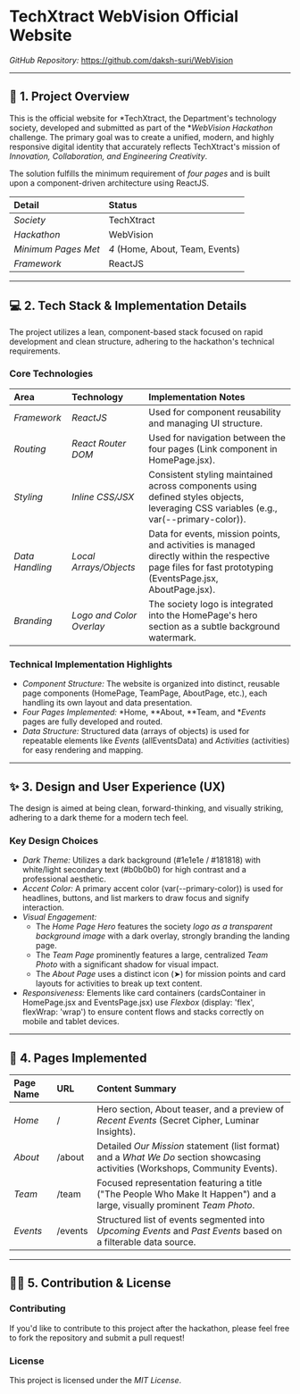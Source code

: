 # TechXtract WebVision Official Website

*GitHub Repository:* https://github.com/daksh-suri/WebVision

***

## 🚀 1. Project Overview

This is the official website for *TechXtract, the Department's technology society, developed and submitted as part of the **WebVision Hackathon* challenge. The primary goal was to create a unified, modern, and highly responsive digital identity that accurately reflects TechXtract's mission of *Innovation, Collaboration, and Engineering Creativity*.

The solution fulfills the minimum requirement of *four pages* and is built upon a component-driven architecture using ReactJS.

| Detail | Status |
| :--- | :--- |
| *Society* | TechXtract |
| *Hackathon* | WebVision |
| *Minimum Pages Met* | *4* (Home, About, Team, Events) |
| *Framework* | ReactJS |

***

## 💻 2. Tech Stack & Implementation Details

The project utilizes a lean, component-based stack focused on rapid development and clean structure, adhering to the hackathon's technical requirements.

### Core Technologies

| Area | Technology | Implementation Notes |
| :--- | :--- | :--- |
| *Framework* | *ReactJS* | Used for component reusability and managing UI structure. |
| *Routing* | *React Router DOM* | Used for navigation between the four pages (Link component in HomePage.jsx). |
| *Styling* | *Inline CSS/JSX* | Consistent styling maintained across components using defined styles objects, leveraging CSS variables (e.g., var(--primary-color)). |
| *Data Handling* | *Local Arrays/Objects* | Data for events, mission points, and activities is managed directly within the respective page files for fast prototyping (EventsPage.jsx, AboutPage.jsx). |
| *Branding* | *Logo and Color Overlay* | The society logo is integrated into the HomePage's hero section as a subtle background watermark. |

### Technical Implementation Highlights

* *Component Structure:* The website is organized into distinct, reusable page components (HomePage, TeamPage, AboutPage, etc.), each handling its own layout and data presentation.
* *Four Pages Implemented:* *Home, **About, **Team, and **Events* pages are fully developed and routed.
* *Data Structure:* Structured data (arrays of objects) is used for repeatable elements like *Events* (allEventsData) and *Activities* (activities) for easy rendering and mapping.

***

## ✨ 3. Design and User Experience (UX)

The design is aimed at being clean, forward-thinking, and visually striking, adhering to a dark theme for a modern tech feel.

### Key Design Choices

* *Dark Theme:* Utilizes a dark background (#1e1e1e / #181818) with white/light secondary text (#b0b0b0) for high contrast and a professional aesthetic.
* *Accent Color:* A primary accent color (var(--primary-color)) is used for headlines, buttons, and list markers to draw focus and signify interaction.
* *Visual Engagement:*
    * The *Home Page Hero* features the society *logo as a transparent background image* with a dark overlay, strongly branding the landing page.
    * The *Team Page* prominently features a large, centralized *Team Photo* with a significant shadow for visual impact.
    * The *About Page* uses a distinct icon (&#10148;) for mission points and card layouts for activities to break up text content.
* *Responsiveness:* Elements like card containers (cardsContainer in HomePage.jsx and EventsPage.jsx) use *Flexbox* (display: 'flex', flexWrap: 'wrap') to ensure content flows and stacks correctly on mobile and tablet devices.

***

## 📄 4. Pages Implemented

| Page Name | URL | Content Summary |
| :--- | :--- | :--- |
| *Home* | / | Hero section, About teaser, and a preview of *Recent Events* (Secret Cipher, Luminar Insights). |
| *About* | /about | Detailed *Our Mission* statement (list format) and a *What We Do* section showcasing activities (Workshops, Community Events). |
| *Team* | /team | Focused representation featuring a title ("The People Who Make It Happen") and a large, visually prominent *Team Photo*. |
| *Events* | /events | Structured list of events segmented into *Upcoming Events* and *Past Events* based on a filterable data source. |

***

## 🧑‍💻 5. Contribution & License

### Contributing

If you'd like to contribute to this project after the hackathon, please feel free to fork the repository and submit a pull request!

### License

This project is licensed under the *MIT License*.